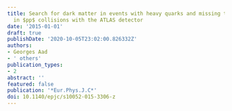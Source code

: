 ```yaml
---
title: Search for dark matter in events with heavy quarks and missing transverse momentum
  in $pp$ collisions with the ATLAS detector
date: '2015-01-01'
draft: true
publishDate: '2020-10-05T23:02:00.826332Z'
authors:
- Georges Aad
- ' others'
publication_types:
- 2
abstract: ''
featured: false
publication: '*Eur.Phys.J.C*'
doi: 10.1140/epjc/s10052-015-3306-z
---
```


